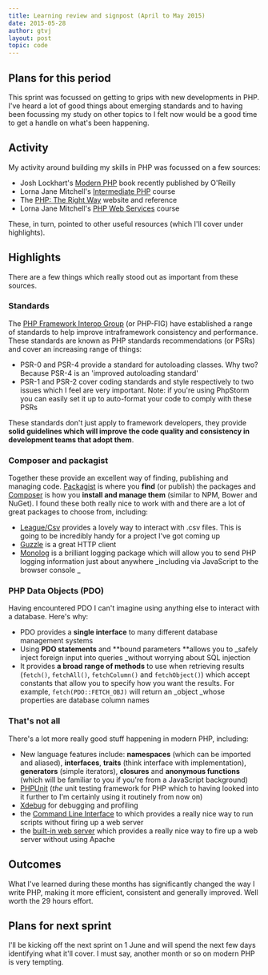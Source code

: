 ```yaml
---
title: Learning review and signpost (April to May 2015)
date: 2015-05-28
author: gtvj
layout: post
topic: code
---
```

## Plans for this period

This sprint was focussed on getting to grips with new developments in PHP. I've heard a lot of good things about emerging standards and to having been focussing my study on other topics to I felt now would be a good time to get a handle on what's been happening.

## Activity

My activity around building my skills in PHP was focussed on a few sources:

  * Josh Lockhart's [Modern PHP](http://shop.oreilly.com/product/0636920033868.do) book recently published by O'Reilly
  * Lorna Jane Mitchell's [Intermediate PHP](https://www.safaribooksonline.com/library/view/intermediate-php/9781491911471/) course
  * The [PHP: The Right Way](http://www.phptherightway.com/) website and reference
  * Lorna Jane Mitchell's [PHP Web Services](https://www.safaribooksonline.com/library/view/php-web-services/9781491909997/) course

These, in turn, pointed to other useful resources (which I'll cover under highlights).

## Highlights

There are a few things which really stood out as important from these sources.

### Standards

The [PHP Framework Interop Group](http://www.php-fig.org/) (or PHP-FIG) have established a range of standards to help improve intraframework consistency and performance. These standards are known as PHP standards recommendations (or PSRs) and cover an increasing range of things:

  * PSR-0 and PSR-4 provide a standard for autoloading classes. Why two? Because PSR-4 is an 'improved autoloading standard'
  * PSR-1 and PSR-2 cover coding standards and style respectively to two issues which I feel are very important. Note: if you're using PhpStorm you can easily set it up to auto-format your code to comply with these PSRs

These standards don't just apply to framework developers, they provide **solid guidelines which will improve the code quality and consistency in development teams that adopt them**.

### Composer and packagist

Together these provide an excellent way of finding, publishing and managing code. [Packagist](https://packagist.org) is where you **find** (or publish) the packages and [Composer](https://getcomposer.org) is how you **install and manage them** (similar to NPM, Bower and NuGet). I found these both really nice to work with and there are a lot of great packages to choose from, including:

  * [League/Csv](https://packagist.org/packages/league/csv) provides a lovely way to interact with .csv files. This is going to be incredibly handy for a project I've got coming up
  * [Guzzle](https://packagist.org/packages/guzzlehttp/guzzle) is a great HTTP client
  * [Monolog](https://packagist.org/packages/monolog/monolog) is a brilliant logging package which will allow you to send PHP logging information just about anywhere _including via JavaScript to the browser console _

### PHP Data Objects (PDO)

Having encountered PDO I can't imagine using anything else to interact with a database. Here's why:

  * PDO provides a **single interface** to many different database management systems
  * Using **PDO statements** and **bound parameters **allows you to _safely inject foreign input into queries _without worrying about SQL injection
  * It provides **a broad range of methods** to use when retrieving results (`fetch()`, `fetchAll()`, `fetchColumn()` and `fetchObject()`) which accept constants that allow you to specify how you want the results. For example, `fetch(PDO::FETCH_OBJ)` will return an _object _whose properties are database column names

### That's not all

There's a lot more really good stuff happening in modern PHP, including:

  * New language features include: **namespaces** (which can be imported and aliased), **interfaces**, **traits** (think interface with implementation), **generators** (simple iterators), **closures** and **anonymous functions** (which will be familiar to you if you're from a JavaScript background)
  * [PHPUnit](https://phpunit.de/) (_the_ unit testing framework for PHP which to having looked into it further to I'm certainly using it routinely from now on)
  * [Xdebug](http://xdebug.org/) for debugging and profiling
  * the [Command Line Interface](http://php.net/manual/en/features.commandline.usage.php) to which provides a really nice way to run scripts without firing up a web server
  * the [built-in web server](http://php.net/manual/en/features.commandline.webserver.php) which provides a really nice way to fire up a web server without using Apache

## Outcomes

What I've learned during these months has significantly changed the way I write PHP, making it more efficient, consistent and generally improved. Well worth the 29 hours effort.

## Plans for next sprint

I'll be kicking off the next sprint on 1 June and will spend the next few days identifying what it'll cover. I must say, another month or so on modern PHP is very tempting.
